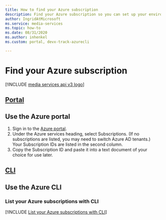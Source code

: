 ```yaml
---
title: How to find your Azure subscription
description: Find your Azure subscription so you can set up your environment.
author: IngridAtMicrosoft
ms.service: media-services
ms.topic: how-to
ms.date: 08/31/2020
ms.author: inhenkel
ms.custom: portal, devx-track-azurecli 

---
```

# Find your Azure subscription

[!INCLUDE [media services api v3 logo](./includes/v3-hr.md)]

## [Portal](#tab/portal/)

## Use the Azure portal

1. Sign in to the [Azure portal](https://portal.azure.com).
1. Under the Azure services heading, select Subscriptions. (If no subscriptions are listed, you may need to switch Azure AD tenants.) Your Subscription IDs are listed in the second column.
1. Copy the Subscription ID and paste it into a text document of your choice for use later.

## [CLI](#tab/cli/)

## Use the Azure CLI

<!-- NOTE: The following are in the includes file and are reused in other How To articles. All task based content should be in the includes folder with the "task-" prepended to the file name. -->

### List your Azure subscriptions with CLI

[!INCLUDE [List your Azure subscriptions with CLI](./includes/task-list-set-subscription-cli.md)]
